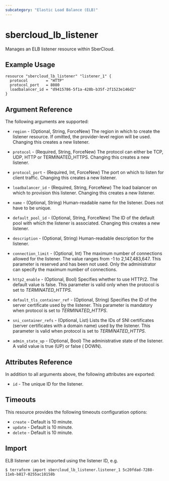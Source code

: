 ```yaml
---
subcategory: "Elastic Load Balance (ELB)"
---
```


# sbercloud_lb_listener

Manages an ELB listener resource within SberCloud.

## Example Usage

```hcl
resource "sbercloud_lb_listener" "listener_1" {
  protocol        = "HTTP"
  protocol_port   = 8080
  loadbalancer_id = "d9415786-5f1a-428b-b35f-2f1523e146d2"
}
```

## Argument Reference

The following arguments are supported:

* `region` - (Optional, String, ForceNew) The region in which to create the listener resource. If omitted, the
  provider-level region will be used. Changing this creates a new listener.

* `protocol` - (Required, String, ForceNew) The protocol can either be TCP, UDP, HTTP or TERMINATED_HTTPS. Changing this
  creates a new listener.

* `protocol_port` - (Required, Int, ForceNew) The port on which to listen for client traffic. Changing this creates a
  new listener.

* `loadbalancer_id` - (Required, String, ForceNew) The load balancer on which to provision this listener. Changing this
  creates a new listener.

* `name` - (Optional, String) Human-readable name for the listener. Does not have to be unique.

* `default_pool_id` - (Optional, String, ForceNew) The ID of the default pool with which the listener is associated.
  Changing this creates a new listener.

* `description` - (Optional, String) Human-readable description for the listener.

* `connection_limit` - (Optional, Int) The maximum number of connections allowed for the listener. The value ranges from
  -1 to 2,147,483,647. This parameter is reserved and has been not used. Only the administrator can specify the maximum
  number of connections.

* `http2_enable` - (Optional, Bool) Specifies whether to use HTTP/2. The default value is false. This parameter is valid
  only when the protocol is set to *TERMINATED_HTTPS*.

* `default_tls_container_ref` - (Optional, String) Specifies the ID of the server certificate used by the listener. This
  parameter is mandatory when protocol is set to *TERMINATED_HTTPS*.

* `sni_container_refs` - (Optional, List) Lists the IDs of SNI certificates (server certificates with a domain name)
  used by the listener. This parameter is valid when protocol is set to *TERMINATED_HTTPS*.

* `admin_state_up` - (Optional, Bool) The administrative state of the listener. A valid value is true (UP) or false (
  DOWN).

## Attributes Reference

In addition to all arguments above, the following attributes are exported:

* `id` - The unique ID for the listener.

## Timeouts

This resource provides the following timeouts configuration options:

* `create` - Default is 10 minute.
* `update` - Default is 10 minute.
* `delete` - Default is 10 minute.

## Import

ELB listener can be imported using the listener ID, e.g.

```
$ terraform import sbercloud_lb_listener.listener_1 5c20fdad-7288-11eb-b817-0255ac10158b
```
